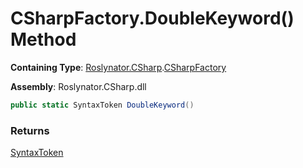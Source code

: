 # CSharpFactory\.DoubleKeyword\(\) Method

**Containing Type**: [Roslynator.CSharp](../../README.md)\.[CSharpFactory](../README.md)

**Assembly**: Roslynator\.CSharp\.dll

```csharp
public static SyntaxToken DoubleKeyword()
```

### Returns

[SyntaxToken](https://docs.microsoft.com/en-us/dotnet/api/microsoft.codeanalysis.syntaxtoken)

